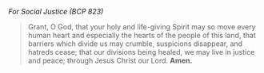 _For Social Justice (BCP 823)_
> Grant, O God, that your holy and life-giving Spirit may so move every human heart and especially the hearts of the people of this land, that barriers which divide us may crumble, suspicions disappear, and hatreds cease; that our divisions being healed, we may live in justice and peace; through Jesus Christ our Lord. **Amen.**
